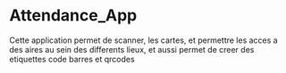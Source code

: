 # Attendance_App
Cette application permet de scanner, les cartes, et permettre les acces  a des aires au sein des differents lieux, et aussi permet de creer des etiquettes code barres et qrcodes
